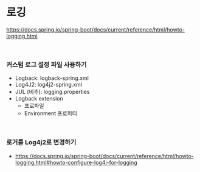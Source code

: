 로깅
===

https://docs.spring.io/spring-boot/docs/current/reference/html/howto-logging.html

<br/>

### 커스텀 로그 설정 파일 사용하기
  + Logback: logback-spring.xml
  + Log4J2: log4j2-spring.xml
  + JUL (비추): logging.properties
  + Logback extension
    - 프로파일 <springProfile name=”프로파일”>
    - Environment 프로퍼티 <springProperty>  

<br/>

### 로거를 Log4j2로 변경하기
  + https://docs.spring.io/spring-boot/docs/current/reference/html/howto-logging.html#howto-configure-log4j-for-logging
